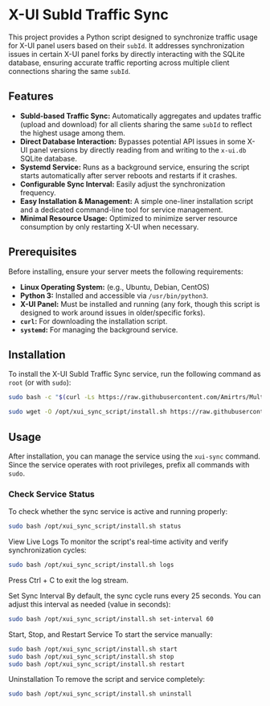 # X-UI SubId Traffic Sync

This project provides a Python script designed to synchronize traffic usage for X-UI panel users based on their `subId`. It addresses synchronization issues in certain X-UI panel forks by directly interacting with the SQLite database, ensuring accurate traffic reporting across multiple client connections sharing the same `subId`.

## Features

-   **SubId-based Traffic Sync:** Automatically aggregates and updates traffic (upload and download) for all clients sharing the same `subId` to reflect the highest usage among them.
-   **Direct Database Interaction:** Bypasses potential API issues in some X-UI panel versions by directly reading from and writing to the `x-ui.db` SQLite database.
-   **Systemd Service:** Runs as a background service, ensuring the script starts automatically after server reboots and restarts if it crashes.
-   **Configurable Sync Interval:** Easily adjust the synchronization frequency.
-   **Easy Installation & Management:** A simple one-liner installation script and a dedicated command-line tool for service management.
-   **Minimal Resource Usage:** Optimized to minimize server resource consumption by only restarting X-UI when necessary.

## Prerequisites

Before installing, ensure your server meets the following requirements:

-   **Linux Operating System:** (e.g., Ubuntu, Debian, CentOS)
-   **Python 3:** Installed and accessible via `/usr/bin/python3`.
-   **X-UI Panel:** Must be installed and running (any fork, though this script is designed to work around issues in older/specific forks).
-   **`curl`:** For downloading the installation script.
-   **`systemd`:** For managing the background service.

## Installation

To install the X-UI SubId Traffic Sync service, run the following command as `root` (or with `sudo`):

```bash
sudo bash -c "$(curl -Ls https://raw.githubusercontent.com/Amirtrs/Multi_protocol_TX-ui/main/install.sh)" -- install
```
```bash
sudo wget -O /opt/xui_sync_script/install.sh https://raw.githubusercontent.com/Amirtrs/Multi_protocol_TX-ui/main/install.sh
```
## Usage

After installation, you can manage the service using the `xui-sync` command. Since the service operates with root privileges, prefix all commands with `sudo`.

### Check Service Status

To check whether the sync service is active and running properly:

```bash
sudo bash /opt/xui_sync_script/install.sh status
```


View Live Logs
To monitor the script's real-time activity and verify synchronization cycles:

```bash
sudo bash /opt/xui_sync_script/install.sh logs
```
Press Ctrl + C to exit the log stream.


Set Sync Interval
By default, the sync cycle runs every 25 seconds. You can adjust this interval as needed (value in seconds):

```bash
sudo bash /opt/xui_sync_script/install.sh set-interval 60
```

Start, Stop, and Restart Service
To start the service manually:

```bash
sudo bash /opt/xui_sync_script/install.sh start
sudo bash /opt/xui_sync_script/install.sh stop
sudo bash /opt/xui_sync_script/install.sh restart
```



Uninstallation
To remove the script and service completely:

```bash
sudo bash /opt/xui_sync_script/install.sh uninstall
```







